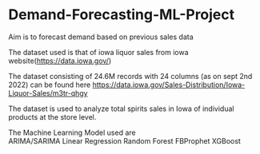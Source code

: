 # Demand-Forecasting-ML-Project

Aim is to forecast demand based on previous sales data

The dataset used is that of iowa liquor sales from iowa website(https://data.iowa.gov/)

The dataset consisting of 24.6M records with 24 columns (as on sept 2nd 2022) can be found here
https://data.iowa.gov/Sales-Distribution/Iowa-Liquor-Sales/m3tr-qhgy

The dataset is used to analyze total spirits sales in Iowa of individual products at the store level.


The Machine Learning Model used are</br>
ARIMA/SARIMA
Linear Regression
Random Forest
FBProphet
XGBoost
